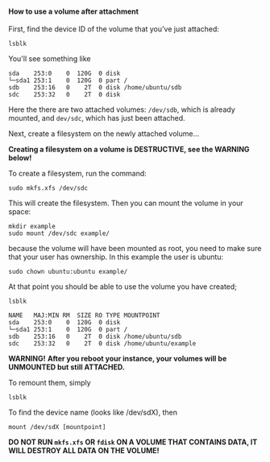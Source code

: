 #### How to use a volume after attachment

First, find the device ID of the volume that you’ve just attached:

```
lsblk
```

You'll see something like

```
sda    253:0    0  120G  0 disk
└─sda1 253:1    0  120G  0 part /
sdb    253:16   0    2T  0 disk /home/ubuntu/sdb
sdc    253:32   0    2T  0 disk
```

Here the there are two attached volumes: `/dev/sdb`, which is already mounted, and `dev/sdc`, which has just been attached.

Next, create a filesystem on the newly attached volume…

**Creating a filesystem on a volume is DESTRUCTIVE, see the WARNING below!**

To create a filesystem, run the command:

```
sudo mkfs.xfs /dev/sdc
```

This will create the filesystem. Then you can mount the volume in your space:

```
mkdir example
sudo mount /dev/sdc example/
```

because the volume will have been mounted as root, you need to make sure that your user has ownership. In this example the user is ubuntu:

```
sudo chown ubuntu:ubuntu example/
```

At that point you should be able to use the volume you have created;

```
lsblk

NAME   MAJ:MIN RM  SIZE RO TYPE MOUNTPOINT
sda    253:0    0  120G  0 disk
└─sda1 253:1    0  120G  0 part /
sdb    253:16   0    2T  0 disk /home/ubuntu/sdb
sdc    253:32   0    2T  0 disk /home/ubuntu/example
```

**WARNING!**
**After you reboot your instance, your volumes will be UNMOUNTED but still ATTACHED.**

To remount them, simply

```
lsblk
```

To find the device name (looks like /dev/sdX), then

```
mount /dev/sdX [mountpoint]
```

**DO NOT RUN `mkfs.xfs` OR `fdisk` ON A VOLUME THAT CONTAINS DATA, IT WILL DESTROY ALL DATA ON THE VOLUME!**
